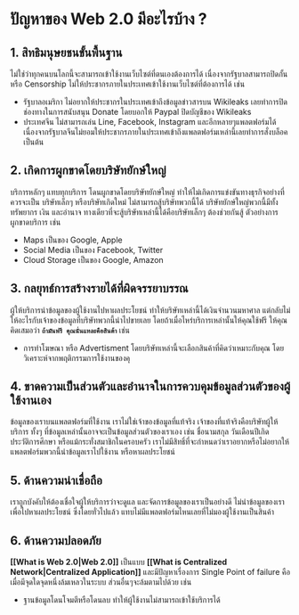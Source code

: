 # ปัญหาของ Web 2.0 มีอะไรบ้าง ?
## 1. สิทธิมนุษยชนขั้นพื้นฐาน
ไม่ใช่ว่าทุกคนบนโลกนี้จะสามารถเข้าใช้งานเว็บไซต์ที่ตนเองต้องการได้ เนื่องจากรัฐบาลสามารถปิดกั้น หรือ Censorship ไม่ให้ประชากรภายในประเทศเข้าใช้งานเว็บไซต์ที่ต้องการได้  เช่น
- รัฐบาลอเมริกา ไม่อยากให้ประชากรในประเทศเข้าถึงข้อมูลข่าวสารบน Wikileaks เลยทำการปิดช่องทางในการสนับสนุน Donate โดยบอกให้ Paypal ปิดบัญชีของ Wikileaks
- ประเทศจีน ไม่สามารถเล่น Line, Facebook, Instagram และอีกหลายๆแพลตฟอร์มได้ เนื่องจากรัฐบาลจีนไม่ยอมให้ประชากรภายในประเทศเข้าถึงแพลตฟอร์มเหล่านี้เลยทำการสั่งบล็อค เป็นต้น

## 2. เกิดการผูกขาดโดยบริษัทยักษ์ใหญ่
บริการหลักๆ แทบทุกบริการ โดนผูกขาดโดยบริษัทยักษ์ใหญ่ ทำให้ไม่เกิดการแข่งขันทางธุรกิจอย่างที่ควรจะเป็น บริษัทเล็กๆ หรือบริษัทเกิดใหม่ ไม่สามารถสู้บริษัทพวกนี้ได้ บริษัทยักษ์ใหญ่พวกนี้มีทั้งทรัพยากร เงิน และอำนาจ ทางเดียวที่จะสู้บริษัทเหล่านี้ได้คือบริษัทเล็กๆ ต้องช่วยกันสู้ ตัวอย่างการผูกขาดบริการ เช่น
- Maps เป็นของ Google, Apple
- Social Media  เป็นของ Facebook, Twitter
- Cloud Storage เป็นของ Google, Amazon

## 3. กลยุทธ์การสร้างรายได้ที่ผิดจรรยาบรรณ
ผู้ให้บริการนำข้อมูลของผู้ใช้งานไปหาผลประโยชน์ ทำให้บริษัทเหล่านี้ได้เงินจำนวนมหาศาล แต่กลับไม่ให้อะไรกับเจ้าของข้อมูลที่บริษัทพวกนี้นำไปขายเลย โดยถ้าเมื่อไหร่บริการเหล่านั้นให้คุณใช้ฟรี ให้คุณคิดเสมอว่า **`ถ้ามันฟรี คุณนั่นแหละคือสินต้า`** เช่น 
- การทำโฆษณา หรือ Advertisment โดยบริษัทเหล่านี้จะเลือกสินค้าที่คิดว่าเหมาะกับคุณ โดยวิเคราะห์จากพฤติกรรมการใช้งานของคุ

## 4. ขาดความเป็นส่วนตัวและอำนาจในการควบคุมข้อมูลส่วนตัวของผู้ใช้งานเอง
ข้อมูลของเราบนแพลตฟอร์มที่ใช้งาน เราไม่ใช่เจ้าของข้อมูลที่แท้จริง เจ้าของที่แท้จริงคือบริษัทผู้ให้บริการ ทั้งๆ ที่ข้อมูลเหล่านั้นอาจจะเป็นข้อมูลส่วนตัวของเราเอง เช่น ชื่อนามสกุล วันเดือนปีเกิด ประวัติการศึกษา หรือแม้กระทั่งสมาชิกในครอบครัว เราไม่มีสิทธิ์ที่จะกำหนดว่าเราอยากหรือไม่อยากให้แพลตฟอร์มพวกนี้นำข้อมูลเราไปใช้งาน หรือหาผลประโยชน์

## 5. ด้านความน่าเชื่อถือ
เราถูกบังคับให้ต้องเชื่อใจผู้ให้บริการว่าจะดูแล และจัดการข้อมูลของเราเป็นอย่างดี ไม่นำข้อมูลของเราเพื่อไปหาผลประโยชน์ ซึ่งโดยทั่วไปแล้ว แทบไม่มีแพลตฟอร์มไหนเลยที่ไม่มองผู้ใช้งานเป็นสินค้า

## 6. ด้านความปลอดภัย
**[[What is Web 2.0|Web 2.0]]** เป็นแบบ **[[What is Centralized Network|Centralized Application]]** และมีปัญหาเรื่องการ Single Point of failure คือ เมื่อมีจุดใดจุดหนึ่งล้มเหลวในระบบ ส่วนอื่นๆจะล้มตามไปด้วย เช่น
- ฐานข้อมูลโดนโจมตีหรือโดนลบ ทำให้ผู้ใช้งานไม่สามารถเข้าใช้บริการได้
